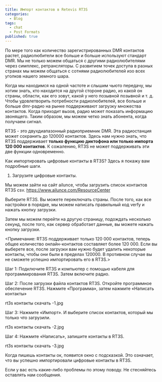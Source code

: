 ```yaml
---
title: Импорт контактов в Retevis RT3S
categories:
  - Blog
tags:
  - chat
  - Post Formats
published: true
---
```

По мере того как количество зарегистрированных DMR контактов растет, радиолюбители все больше и больше используют стандарт DMR. Мы не только можем общаться с другими радиолюбителями через симплекс, ретрансляторы. С развитием точек доступа в разных странах мы можем общаться с сотнями радиолюбителей изо всех уголков нашего земного шара.

Когда мы находимся на одной частоте и слышим чьюто передачу, мы хотим знать, кто находится на другой стороне радио, из какой он страны, области, как его зовут, какой у него позывной позывной и т. д. Чтобы удовлетворить потребности радиолюбителей, все больше и больше dmr-радио на рынке поддерживают загрузку множества контактов. Когда приходит вызов, радио может показать информацию звонящего. Таким образом, мы можем четко знать абонента, когда получаем сигнал.

RT3S - это двухдиапазонный радиоприемник DMR. Эта радиостанция может сохранить до 120000 контактов. Здесь нам нужно знать, что RT3S поддерживает **только функцию диктофона или только импорта 120 000 контактов**. К сожалению, RT3S не может поддерживать эти две функции одновременно.

Как импортировать цифровые контакты в RT3S? Здесь я покажу вам подробные шаги.

1. Загрузите цифровые контакты.

Мы можем зайти на сайт ailunce, чтобы загрузить список контактов RT3S csv. https://www.ailunce.com/ResourceCenter

Выберите RT3S. Вы можете переключать страны.  После того, как все настройки в порядке, мы можем написать правильный код verfy и нажать кнопку загрузки.

Затем мы можем перейти на другую страницу, подождать несколько секунд, после того, как сервер обработает данные, вы можете нажать кнопку загрузки.

<Примечание: RT3S поддерживает только 120 000 контактов, теперь общее количество онлайн-контактов составляет более 120 000. Если вы выберете все, после загрузки вам нужно будет удалить некоторые контакты, чтобы они были в пределах 120000. В противном случае вы не сможете успешно импортировать его в RT3S.>

Шаг 1: Подключите RT3S и компьютер с помощью кабеля для программирования RT3S. Затем включите радио.

Шаг 2: После загрузки файла контактов RT3S. Откройте программное обеспечение RT3S. Нажмите «Программа», затем нажмите «Написать контакты»

rt3s контакты скачать -1.jpg

Шаг 3: Нажмите «Импорт». И выберите список контактов, который мы только что загрузили.

rt3s контакты скачать -2.jpg

Шаг 4: Нажмите «Написать», запишите контакты в RT3S.

rt3s контакты скачать -3.jpg

Когда пишешь контакты ок, появится окно с подсказкой. Это означает, что вы успешно импортировали цифровые контакты в RT3S.

Если у вас есть какие-либо проблемы по этому поводу. Не стесняйтесь оставлять нам сообщения.